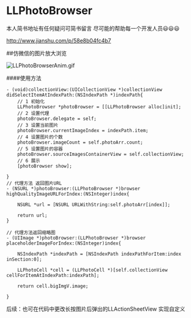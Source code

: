 # LLPhotoBrowser
本人简书地址有任何疑问可简书留言 尽可能的帮助每一个开发人员😃😃😃

http://www.jianshu.com/p/58e8b04fc4b7

##仿微信的图片放大浏览

![LLPhotoBrowserAnim.gif](http://upload-images.jianshu.io/upload_images/1030171-ab1eef55e80bd10f.gif?imageMogr2/auto-orient/strip)

####使用方法

```
- (void)collectionView:(UICollectionView *)collectionView didSelectItemAtIndexPath:(NSIndexPath *)indexPath{
    // 1 初始化
    LLPhotoBrowser *photoBrowser = [[LLPhotoBrowser alloc]init];
    // 2 设置代理
    photoBrowser.delegate = self;
    // 3 设置当前图片
    photoBrowser.currentImageIndex = indexPath.item;
    // 4 设置图片的个数
    photoBrowser.imageCount = self.photoArr.count;
    // 5 设置图片的容器
    photoBrowser.sourceImagesContainerView = self.collectionView;
    // 6 展示
    [photoBrowser show];

}
// 代理方法 返回图片URL
- (NSURL *)photoBrowser:(LLPhotoBrowser *)browser highQualityImageURLForIndex:(NSInteger)index{
    
    NSURL *url = [NSURL URLWithString:self.photoArr[index]];
    
    return url;
}

// 代理方法返回缩略图
- (UIImage *)photoBrowser:(LLPhotoBrowser *)browser placeholderImageForIndex:(NSInteger)index{
    
    NSIndexPath *indexPath = [NSIndexPath indexPathForItem:index inSection:0];
    
    LLPhotoCell *cell = (LLPhotoCell *)[self.collectionView cellForItemAtIndexPath:indexPath];
    
    return cell.bigImgV.image;
    
}
```


后续：也可在代码中更改长按图片后弹出的LLActionSheetView 实现自定义



